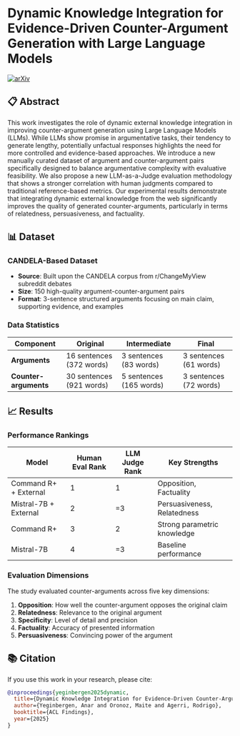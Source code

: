 <!-- # counter-argument-generation -->

# Dynamic Knowledge Integration for Evidence-Driven Counter-Argument Generation with Large Language Models

[![arXiv](https://img.shields.io/badge/arXiv-2503.05328-b31b1b.svg)](https://arxiv.org/abs/2503.05328)
<!-- [![GitHub](https://img.shields.io/badge/GitHub-anaryegen%2Fcounter--argument--generation-blue)](https://github.com/anaryegen/counter-argument-generation) -->

## 📋 Abstract

This work investigates the role of dynamic external knowledge integration in improving counter-argument generation using Large Language Models (LLMs). While LLMs show promise in argumentative tasks, their tendency to generate lengthy, potentially unfactual responses highlights the need for more controlled and evidence-based approaches. We introduce a new manually curated dataset of argument and counter-argument pairs specifically designed to balance argumentative complexity with evaluative feasibility. We also propose a new LLM-as-a-Judge evaluation methodology that shows a stronger correlation with human judgments compared to traditional reference-based metrics. Our experimental results demonstrate that integrating dynamic external knowledge from the web significantly improves the quality of generated counter-arguments, particularly in terms of relatedness, persuasiveness, and factuality.

## 📊 Dataset

### CANDELA-Based Dataset
- **Source**: Built upon the CANDELA corpus from r/ChangeMyView subreddit debates
- **Size**: 150 high-quality argument-counter-argument pairs  
- **Format**: 3-sentence structured arguments focusing on main claim, supporting evidence, and examples

### Data Statistics
| Component | Original | Intermediate | Final |
|-----------|----------|--------------|-------|
| **Arguments** | 16 sentences (372 words) | 3 sentences (83 words) | 3 sentences (61 words) |
| **Counter-arguments** | 30 sentences (921 words) | 5 sentences (165 words) | 3 sentences (72 words) |

## 📈 Results

### Performance Rankings
| Model | Human Eval Rank | LLM Judge Rank | Key Strengths |
|-------|----------------|----------------|---------------|
| Command R+ + External | 1 | 1 | Opposition, Factuality |
| Mistral-7B + External | 2 | =3 | Persuasiveness, Relatedness |
| Command R+ | 3 | 2 | Strong parametric knowledge |
| Mistral-7B | 4 | =3 | Baseline performance |

### Evaluation Dimensions
The study evaluated counter-arguments across five key dimensions:
1. **Opposition**: How well the counter-argument opposes the original claim
2. **Relatedness**: Relevance to the original argument  
3. **Specificity**: Level of detail and precision
4. **Factuality**: Accuracy of presented information
5. **Persuasiveness**: Convincing power of the argument

## 📚 Citation

If you use this work in your research, please cite:

```bibtex
@inproceedings{yeginbergen2025dynamic,
  title={Dynamic Knowledge Integration for Evidence-Driven Counter-Argument Generation with Large Language Models},
  author={Yeginbergen, Anar and Oronoz, Maite and Agerri, Rodrigo},
  booktitle={ACL Findings},
  year={2025}
}

